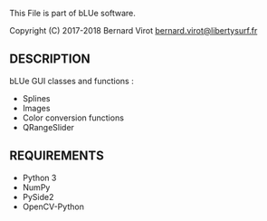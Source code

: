 This File is part of bLUe software.

Copyright (C) 2017-2018 Bernard Virot <bernard.virot@libertysurf.fr>

## DESCRIPTION

bLUe GUI classes and functions :

* Splines
* Images
* Color conversion functions
* QRangeSlider

## REQUIREMENTS

* Python 3
* NumPy
* PySide2
* OpenCV-Python